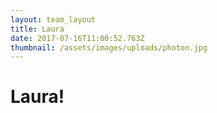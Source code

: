 ```yaml
---
layout: team_layout
title: Laura
date: 2017-07-16T11:00:52.763Z
thumbnail: /assets/images/uploads/photon.jpg
---
```


# Laura!

